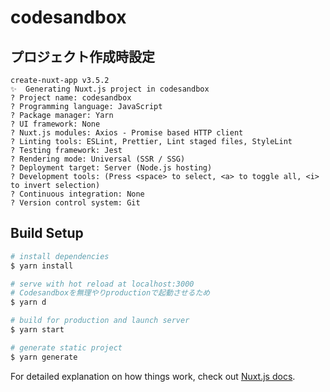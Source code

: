# codesandbox

## プロジェクト作成時設定
```
create-nuxt-app v3.5.2
✨  Generating Nuxt.js project in codesandbox
? Project name: codesandbox
? Programming language: JavaScript
? Package manager: Yarn
? UI framework: None
? Nuxt.js modules: Axios - Promise based HTTP client
? Linting tools: ESLint, Prettier, Lint staged files, StyleLint
? Testing framework: Jest
? Rendering mode: Universal (SSR / SSG)
? Deployment target: Server (Node.js hosting)
? Development tools: (Press <space> to select, <a> to toggle all, <i> to invert selection)
? Continuous integration: None
? Version control system: Git
```

## Build Setup

```bash
# install dependencies
$ yarn install

# serve with hot reload at localhost:3000
# Codesandboxを無理やりproductionで起動させるため
$ yarn d

# build for production and launch server
$ yarn start

# generate static project
$ yarn generate
```

For detailed explanation on how things work, check out [Nuxt.js docs](https://nuxtjs.org).

